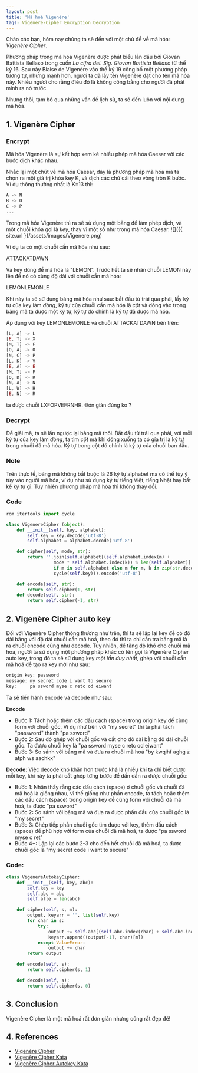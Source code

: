 ```yaml
---
layout: post
title: 'Mã hoá Vigenère'
tags: Vigenere-Cipher Encryption Decryption
---
```


Chào các bạn, hôm nay chúng ta sẽ đến với một chủ đề về mã hóa: _Vigenère Cipher_.

Phương pháp trong mã hóa Vigenère được phát biểu lần đầu bởi Giovan Battista Bellaso trong cuốn _La cifra del. Sig. Giovan Battista Bellaso_ từ thế kỷ 16. Sau này Blaise de Vigenère vào thế kỷ 19 công bố một phương pháp tương tự, nhưng mạnh hơn, người ta đã lấy tên Vigenère đặt cho tên mã hóa này. Nhiều người cho rằng điều đó là không công bằng cho người đã phát minh ra nó trước.

Nhưng thôi, tạm bỏ qua những vấn đề lịch sử, ta sẽ đến luôn với nội dung mã hóa.

## 1. Vigenère Cipher

### Encrypt

Mã hóa Vigenère là sự kết hợp xem kẽ nhiều phép mã hóa Caesar với các bước dịch khác nhau.

Nhắc lại một chút về mã hóa Caesar, đây là phương pháp mã hóa mà ta chọn ra một giá trị khóa key K, và dịch các chữ cái theo vòng tròn K bước. Ví dụ thông thường nhất là K=13 thì:

```js
A -> N
B -> O
C -> P
...
```

Trong mã hóa Vigenère thì ra sẽ sử dụng một bảng để làm phép dịch, và một chuỗi khóa gọi là _key_, thay vì một số như trong mã hóa Caesar.
![]({{ site.url }}/assets/images/Vigenere.png)

Ví dụ ta có một chuỗi cần mã hóa như sau:

ATTACKATDAWN

Và key dùng để mã hóa là "LEMON". Trước hết ta sẽ nhân chuỗi LEMON này lên để nó có cùng độ dài với chuỗi cần mã hóa:

LEMONLEMONLE

Khi này ta sẽ sử dụng bảng mã hóa như sau: bắt đầu từ trái qua phải, lấy ký tự của key làm _dòng_, ký tự của chuỗi cần mã hóa là _cột_ và dóng vào trong bảng mã ta được một ký tự, ký tự đó chính là ký tự đã được mã hóa.

Áp dụng với key LEMONLEMONLE và chuỗi ATTACKATDAWN bên trên:

```js
[L, A] -> L
[E, T] -> X
[M, T] -> F
[O, A] -> O
[N, C] -> P
[L, K] -> V
[E, A] -> E
[M, T] -> F
[O, D] -> R
[N, A] -> N
[L, W] -> H
[E, N] -> R
```

ta được chuỗi LXFOPVEFRNHR. Đơn giản đúng ko ?

### Decrypt

Để giải mã, ta sẽ lần ngược lại bảng mã thôi. Bắt đầu từ trái qua phải, với mỗi ký tự của key làm _dòng_, ta tìm _cột_ mà khi dóng xuống ta có gía trị là ký tự trong chuỗi đã mã hóa. Ký tự trong cột đó chính là ký tự của chuỗi ban đầu.

### Note

Trên thực tế, bảng mã không bắt buộc là 26 ký tự alphabet mà có thể tùy ý tùy vào người mã hóa, ví dụ như sử dụng ký tự tiếng Việt, tiếng Nhật hay bất kể ký tự gì. Tuy nhiên phương pháp mã hóa thì không thay đổi.

### Code

```py
rom itertools import cycle

class VigenereCipher (object):
    def __init__(self, key, alphabet):
        self.key = key.decode('utf-8')
        self.alphabet = alphabet.decode('utf-8')

    def cipher(self, mode, str):
        return ''.join(self.alphabet[(self.alphabet.index(m) +
                  mode * self.alphabet.index(k)) % len(self.alphabet)]
                  if m in self.alphabet else m for m, k in zip(str.decode('utf-8'),
                  cycle(self.key))).encode('utf-8')

    def encode(self, str):
        return self.cipher(1, str)
    def decode(self, str):
        return self.cipher(-1, str)
```

## 2. Vigenère Cipher auto key

Đối với Vigenère Cipher thông thường như trên, thì ta sẽ lặp lại key để có độ dài bằng với độ dài chuỗi cần mã hoá, theo đó thì ta chỉ cần tra bảng mã là ra chuỗi encode cũng như decode. Tuy nhiên, để tăng độ khó cho chuỗi mã hoá, người ta sử dụng một phương pháp khác có tên gọi là Vigenère Cipher auto key, trong đó ta sẽ sử dụng key _một lần duy nhất_, ghép với chuỗi cần mã hoá để tạo ra key mới như sau:

```js
origin key: password
message: my secret code i want to secure
key:     pa ssword myse c retc od eiwant
```

Ta sẽ tiến hành encode và decode như sau:

**Encode**

- Bước 1: Tách hoặc thêm các dấu cách (space) trong origin key để cùng form với chuỗi gốc. Ví dụ như trên với "my secret" thì ta phải tách "password" thành "pa ssword"
- Bước 2: Sau đó ghép với chuỗi gốc và cắt cho độ dài bằng độ dài chuỗi gốc. Ta được chuỗi key là "pa ssword myse c retc od eiwant"
- Bước 3: So sánh với bảng mã và đưa ra chuỗi mã hoá "by kwqihf aghg z atph ws aachkx"

**Decode**: Việc decode khó khăn hơn trước khá là nhiều khi ta chỉ biết được mỗi key, khi này ta phải cắt ghép từng bước để dần dần ra được chuỗi gốc:

- Bước 1: Nhận thấy rằng các dấu cách (space) ở chuỗi gốc và chuỗi đã mã hoá là giống nhau, vì thế giống như phần encode, ta tách hoặc thêm các dấu cách (space) trong origin key để cùng form với chuỗi đã mã hoá, ta được "pa ssword"
- Bước 2: So sánh với bảng mã và đưa ra được phần đầu của chuỗi gốc là "my secret"
- Bước 3: Ghép tiếp phần chuỗi gốc tìm được với key, thêm dấu cách (space) đề phù hợp với form của chuỗi đã mã hoá, ta được "pa ssword myse c ret"
- Bước 4+: Lặp lại các bước 2-3 cho đến hết chuỗi đã mã hoá, ta được chuỗi gốc là "my secret code i want to secure"

### Code:

```py
class VigenereAutokeyCipher:
    def __init__(self, key, abc):
        self.key = key
        self.abc = abc
        self.alle = len(abc)

    def cipher(self, s, m):
        output, keyarr = '', list(self.key)
        for char in s:
            try:
                output += self.abc[(self.abc.index(char) + self.abc.index(keyarr.pop(0)) * (-1, 1)[m]) % self.alle]
                keyarr.append((output[-1], char)[m])
            except ValueError:
                output += char
        return output

    def encode(self, s):
        return self.cipher(s, 1)

    def decode(self, s):
        return self.cipher(s, 0)
```

## 3. Conclusion

Vigenère Cipher là một mã hoá rất đơn giản nhưng cũng rất đẹp đẽ!

## 4. References

- [Vigenère Cipher](https://en.wikipedia.org/wiki/Vigen%C3%A8re_cipher)
- [Vigenère Cipher Kata](https://www.codewars.com/kata/vigenere-cipher-helper/python)
- [Vigenère Cipher Autokey Kata](https://www.codewars.com/kata/vigenere-autokey-cipher-helper/python)
